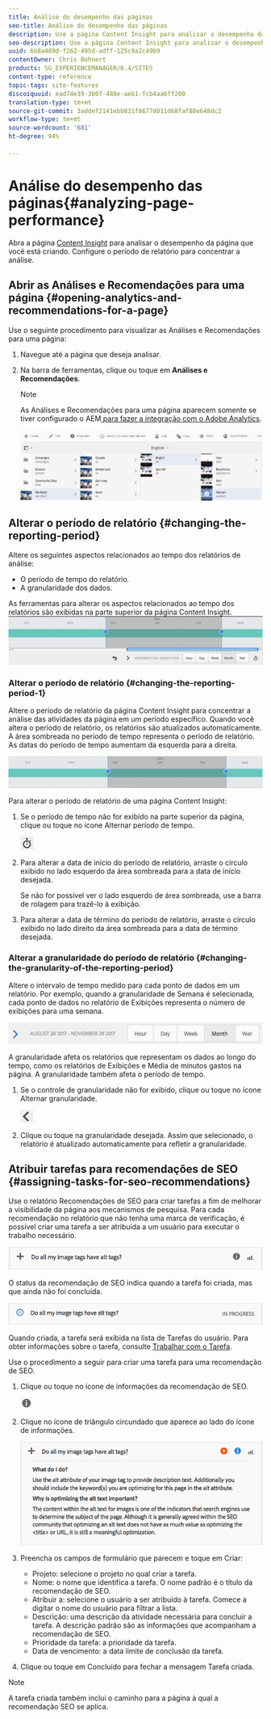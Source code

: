```yaml
---
title: Análise do desempenho das páginas
seo-title: Análise do desempenho das páginas
description: Use a página Content Insight para analisar o desempenho da página que você está criando
seo-description: Use a página Content Insight para analisar o desempenho da página que você está criando
uuid: 6b8a489d-f262-495d-adff-125c9a2c49b9
contentOwner: Chris Bohnert
products: SG_EXPERIENCEMANAGER/6.4/SITES
content-type: reference
topic-tags: site-features
discoiquuid: ead74e39-3b07-488e-aeb1-fcb4aa6ff200
translation-type: tm+mt
source-git-commit: 3addef2141ebb831f8677d011d68faf88e648dc2
workflow-type: tm+mt
source-wordcount: '681'
ht-degree: 94%

---
```



# Análise do desempenho das páginas{#analyzing-page-performance}

Abra a página [Content Insight](/help/sites-authoring/content-insights.md) para analisar o desempenho da página que você está criando. Configure o período de relatório para concentrar a análise.

## Abrir as Análises e Recomendações para uma página {#opening-analytics-and-recommendations-for-a-page}

Use o seguinte procedimento para visualizar as Análises e Recomendações para uma página:

1. Navegue até a página que deseja analisar.
1. Na barra de ferramentas, clique ou toque em **Análises e Recomendações**.

   >[!NOTE]
   >
   >As Análises e Recomendações para uma página aparecem somente se tiver configurado o AEM[ para fazer a integração com o Adobe Analytics](/help/sites-administering/adobeanalytics-connect.md).

   ![screen_shot_2017-11-29at135651](assets/screen_shot_2017-11-29at135651.png)

## Alterar o período de relatório {#changing-the-reporting-period}

Altere os seguintes aspectos relacionados ao tempo dos relatórios de análise:

* O período de tempo do relatório.
* A granularidade dos dados.

As ferramentas para alterar os aspectos relacionados ao tempo dos relatórios são exibidas na parte superior da página Content Insight. ![chlimage_1-249](assets/chlimage_1-249.png)

### Alterar o período de relatório {#changing-the-reporting-period-1}

Altere o período de relatório da página Content Insight para concentrar a análise das atividades da página em um período específico. Quando você altera o período de relatório, os relatórios são atualizados automaticamente. A área sombreada no período de tempo representa o período de relatório. As datas do período de tempo aumentam da esquerda para a direita.

![chlimage_1-250](assets/chlimage_1-250.png)

Para alterar o período de relatório de uma página Content Insight:

1. Se o período de tempo não for exibido na parte superior da página, clique ou toque no ícone Alternar período de tempo.

   ![](do-not-localize/chlimage_1-22.png)

1. Para alterar a data de início do período de relatório, arraste o círculo exibido no lado esquerdo da área sombreada para a data de início desejada.

   Se não for possível ver o lado esquerdo de área sombreada, use a barra de rolagem para trazê-lo à exibição.

1. Para alterar a data de término do período de relatório, arraste o círculo exibido no lado direito da área sombreada para a data de término desejada.

### Alterar a granularidade do período de relatório  {#changing-the-granularity-of-the-reporting-period}

Altere o intervalo de tempo medido para cada ponto de dados em um relatório. Por exemplo, quando a granularidade de Semana é selecionada, cada ponto de dados no relatório de Exibições representa o número de exibições para uma semana.

![screen_shot_2017-11-29at141001](assets/screen_shot_2017-11-29at141001.png)

A granularidade afeta os relatórios que representam os dados ao longo do tempo, como os relatórios de Exibições e Média de minutos gastos na página. A granularidade também afeta o período de tempo.

1. Se o controle de granularidade não for exibido, clique ou toque no ícone Alternar granularidade.

   ![chlimage_1-251](assets/chlimage_1-251.png)

1. Clique ou toque na granularidade desejada. Assim que selecionado, o relatório é atualizado automaticamente para refletir a granularidade.

## Atribuir tarefas para recomendações de SEO  {#assigning-tasks-for-seo-recommendations}

Use o relatório Recomendações de SEO para criar tarefas a fim de melhorar a visibilidade da página aos mecanismos de pesquisa. Para cada recomendação no relatório que não tenha uma marca de verificação, é possível criar uma tarefa a ser atribuída a um usuário para executar o trabalho necessário.

![chlimage_1-252](assets/chlimage_1-252.png)

O status da recomendação de SEO indica quando a tarefa foi criada, mas que ainda não foi concluída.

![chlimage_1-253](assets/chlimage_1-253.png)

Quando criada, a tarefa será exibida na lista de Tarefas do usuário. Para obter informações sobre o tarefa, consulte [Trabalhar com o Tarefa](/help/sites-authoring/task-content.md).

Use o procedimento a seguir para criar uma tarefa para uma recomendação de SEO.

1. Clique ou toque no ícone de informações da recomendação de SEO.

   ![](do-not-localize/chlimage_1-23.png)

1. Clique no ícone de triângulo circundado que aparece ao lado do ícone de informações.

   ![chlimage_1-254](assets/chlimage_1-254.png)

1. Preencha os campos de formulário que parecem e toque em Criar:

   * Projeto: selecione o projeto no qual criar a tarefa.
   * Nome: o nome que identifica a tarefa. O nome padrão é o título da recomendação de SEO.
   * Atribuir a: selecione o usuário a ser atribuído à tarefa. Comece a digitar o nome do usuário para filtrar a lista.
   * Descrição: uma descrição da atividade necessária para concluir a tarefa. A descrição padrão são as informações que acompanham a recomendação de SEO.
   * Prioridade da tarefa: a prioridade da tarefa.
   * Data de vencimento: a data limite de conclusão da tarefa.

1. Clique ou toque em Concluído para fechar a mensagem Tarefa criada.

>[!NOTE]
>
>A tarefa criada também inclui o caminho para a página à qual a recomendação SEO se aplica.